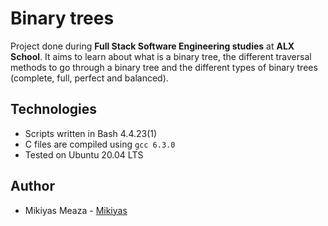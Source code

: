 # Binary trees

Project done during **Full Stack Software Engineering studies** at **ALX School**. It aims to learn about what is a binary tree, the different traversal methods to go through a binary tree and the different types of binary trees (complete, full, perfect and balanced).

## Technologies
* Scripts written in Bash 4.4.23(1)
* C files are compiled using `gcc 6.3.0`
* Tested on Ubuntu 20.04 LTS

## Author
* Mikiyas Meaza    - [Mikiyas](https://github.com/MickyBe/)